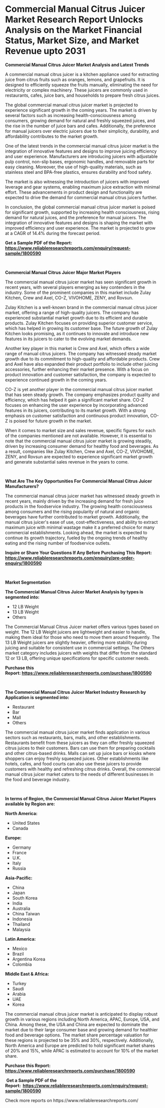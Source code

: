 <p><h1>Commercial Manual Citrus Juicer Market Research Report Unlocks Analysis on the Market Financial Status, Market Size, and Market Revenue upto 2031</h1></p><p><strong>Commercial Manual Citrus Juicer Market Analysis and Latest Trends</strong></p>
<p><p>A commercial manual citrus juicer is a kitchen appliance used for extracting juice from citrus fruits such as oranges, lemons, and grapefruits. It is designed to efficiently squeeze the fruits manually, eliminating the need for electricity or complex machinery. These juicers are commonly used in restaurants, cafes, juice bars, and households to prepare fresh citrus juices.</p><p>The global commercial manual citrus juicer market is projected to experience significant growth in the coming years. The market is driven by several factors such as increasing health-consciousness among consumers, growing demand for natural and freshly squeezed juices, and the rise in the number of juice bars and cafes. Additionally, the preference for manual juicers over electric juicers due to their simplicity, durability, and affordability contributes to the market growth.</p><p>One of the latest trends in the commercial manual citrus juicer market is the integration of innovative features and designs to improve juicing efficiency and user experience. Manufacturers are introducing juicers with adjustable pulp control, non-slip bases, ergonomic handles, and removable parts for easy cleaning. Moreover, the use of high-quality materials, such as stainless steel and BPA-free plastics, ensures durability and food safety.</p><p>The market is also witnessing the introduction of juicers with improved leverage and gear systems, enabling maximum juice extraction with minimal effort. These advancements in product design and functionality are expected to drive the demand for commercial manual citrus juicers further.</p><p>In conclusion, the global commercial manual citrus juicer market is poised for significant growth, supported by increasing health consciousness, rising demand for natural juices, and the preference for manual juicers. The integration of innovative features and designs is shaping the market with improved efficiency and user experience. The market is projected to grow at a CAGR of 14.4% during the forecast period.</p></p>
<p><strong>Get a Sample PDF of the Report:&nbsp; <a href="https://www.reliableresearchreports.com/enquiry/request-sample/1800590">https://www.reliableresearchreports.com/enquiry/request-sample/1800590</a></strong></p>
<p>&nbsp;</p>
<p><strong>Commercial Manual Citrus Juicer Major Market Players</strong></p>
<p><p>The commercial manual citrus juicer market has seen significant growth in recent years, with several players emerging as key contenders in the industry. Some of the prominent companies in this market include Zulay Kitchen, Crew and Axel, CO-Z, VIVOHOME, ZENY, and Rovsun.</p><p>Zulay Kitchen is a well-known brand in the commercial manual citrus juicer market, offering a range of high-quality juicers. The company has experienced substantial market growth due to its efficient and durable products. Zulay Kitchen focuses on providing superior customer service, which has helped in growing its customer base. The future growth of Zulay Kitchen looks promising, as it continues to innovate and introduce new features in its juicers to cater to the evolving market demands.</p><p>Another key player in this market is Crew and Axel, which offers a wide range of manual citrus juicers. The company has witnessed steady market growth due to its commitment to high-quality and affordable products. Crew and Axel have also expanded their product portfolio to include other juicing accessories, further enhancing their market presence. With a focus on product innovation and customer satisfaction, the company is expected to experience continued growth in the coming years.</p><p>CO-Z is yet another player in the commercial manual citrus juicer market that has seen steady growth. The company emphasizes product quality and efficiency, which has helped it gain a significant market share. CO-Z focuses on enhancing the user experience by incorporating advanced features in its juicers, contributing to its market growth. With a strong emphasis on customer satisfaction and continuous product innovation, CO-Z is poised for future growth in the market.</p><p>When it comes to market size and sales revenue, specific figures for each of the companies mentioned are not available. However, it is essential to note that the commercial manual citrus juicer market is growing steadily, driven by increasing consumer demand for healthy food and beverages. As a result, companies like Zulay Kitchen, Crew and Axel, CO-Z, VIVOHOME, ZENY, and Rovsun are expected to experience significant market growth and generate substantial sales revenue in the years to come.</p></p>
<p>&nbsp;</p>
<p><strong>What Are The Key Opportunities For Commercial Manual Citrus Juicer Manufacturers?</strong></p>
<p><p>The commercial manual citrus juicer market has witnessed steady growth in recent years, mainly driven by the increasing demand for fresh juice products in the foodservice industry. The growing health consciousness among consumers and the rising popularity of natural and organic beverages have further contributed to market growth. Additionally, the manual citrus juicer's ease of use, cost-effectiveness, and ability to extract maximum juice with minimal wastage make it a preferred choice for many commercial establishments. Looking ahead, the market is expected to continue its growth trajectory, fueled by the ongoing trends of healthy eating and the rising number of foodservice outlets.</p></p>
<p><strong>Inquire or Share Your Questions If Any Before Purchasing This Report: <a href="https://www.reliableresearchreports.com/enquiry/pre-order-enquiry/1800590">https://www.reliableresearchreports.com/enquiry/pre-order-enquiry/1800590</a></strong></p>
<p>&nbsp;</p>
<p><strong>Market Segmentation</strong></p>
<p><strong>The Commercial Manual Citrus Juicer Market Analysis by types is segmented into:</strong></p>
<p><ul><li>12 LB Weight</li><li>13 LB Weight</li><li>Others</li></ul></p>
<p><p>The Commercial Manual Citrus Juicer market offers various types based on weight. The 12 LB Weight juicers are lightweight and easier to handle, making them ideal for those who need to move them around frequently. The 13 LB Weight juicers are slightly heavier, offering more stability during juicing and suitable for consistent use in commercial settings. The Others market category includes juicers with weights that differ from the standard 12 or 13 LB, offering unique specifications for specific customer needs.</p></p>
<p><strong>Purchase this Report:&nbsp;<a href="https://www.reliableresearchreports.com/purchase/1800590">https://www.reliableresearchreports.com/purchase/1800590</a></strong></p>
<p>&nbsp;</p>
<p><strong>The Commercial Manual Citrus Juicer Market Industry Research by Application is segmented into:</strong></p>
<p><ul><li>Restaurant</li><li>Bar</li><li>Mall</li><li>Others</li></ul></p>
<p><p>The commercial manual citrus juicer market finds application in various sectors such as restaurants, bars, malls, and other establishments. Restaurants benefit from these juicers as they can offer freshly squeezed citrus juices to their customers. Bars can use them for preparing cocktails and other citrus-based drinks. Malls can set up juice bars or kiosks where shoppers can enjoy freshly squeezed juices. Other establishments like hotels, cafes, and food courts can also use these juicers to provide customers with healthy and refreshing citrus drinks. Overall, the commercial manual citrus juicer market caters to the needs of different businesses in the food and beverage industry.</p></p>
<p>&nbsp;</p>
<p><strong>In terms of Region, the Commercial Manual Citrus Juicer Market Players available by Region are:</strong></p>
<p>
    <p> <strong> North America: </strong>
        <ul>
            <li>United States</li>
            <li>Canada</li>
        </ul>
        </p> 
    <p> <strong> Europe: </strong>
        <ul>
            <li>Germany</li>
            <li>France</li>
            <li>U.K.</li>
            <li>Italy</li>
            <li>Russia</li>
        </ul>
        </p> 
    <p> <strong> Asia-Pacific: </strong>
        <ul>
            <li>China</li>
            <li>Japan</li>
            <li>South Korea</li>
            <li>India</li>
            <li>Australia</li>
            <li>China Taiwan</li>
            <li>Indonesia</li>
            <li>Thailand</li>
            <li>Malaysia</li>
        </ul>
        </p> 
    <p> <strong> Latin America: </strong>
        <ul>
            <li>Mexico</li>
            <li>Brazil</li>
            <li>Argentina Korea</li>
            <li>Colombia</li>
        </ul>
        </p> 
    <p> <strong> Middle East & Africa: </strong>
        <ul>
            <li>Turkey</li>
            <li>Saudi</li>
            <li>Arabia</li>
            <li>UAE</li>
            <li>Korea</li>
        </ul>
    </p>
    </p>
<p><p>The commercial manual citrus juicer market is anticipated to display robust growth in various regions including North America, APAC, Europe, USA, and China. Among these, the USA and China are expected to dominate the market due to their large consumer base and growing demand for healthier food and beverage options. The market share percentage valuation for these regions is projected to be 35% and 30%, respectively. Additionally, North America and Europe are predicted to hold significant market shares of 20% and 15%, while APAC is estimated to account for 10% of the market share.</p></p>
<p><strong>Purchase this Report: <a href="https://www.reliableresearchreports.com/purchase/1800590">https://www.reliableresearchreports.com/purchase/1800590</a></strong></p>
<p>&nbsp;<strong>Get a Sample PDF of the Report:&nbsp;&nbsp;<a href="https://www.reliableresearchreports.com/enquiry/request-sample/1800590">https://www.reliableresearchreports.com/enquiry/request-sample/1800590</a></strong></p>
<p><strong></strong></p>
<p>Check more reports on https://www.reliableresearchreports.com/</p>
